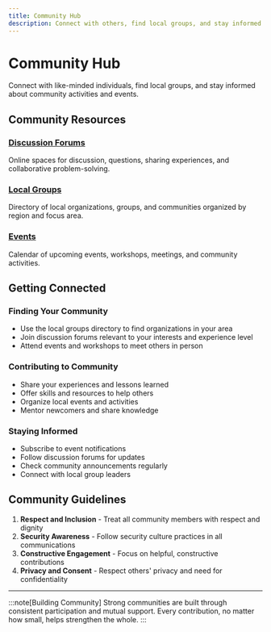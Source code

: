 ```yaml
---
title: Community Hub
description: Connect with others, find local groups, and stay informed about events
---
```


# Community Hub

Connect with like-minded individuals, find local groups, and stay informed about community activities and events.

## Community Resources

### [Discussion Forums](/community/forums/)
Online spaces for discussion, questions, sharing experiences, and collaborative problem-solving.

### [Local Groups](/community/groups/)
Directory of local organizations, groups, and communities organized by region and focus area.

### [Events](/community/events/)
Calendar of upcoming events, workshops, meetings, and community activities.

## Getting Connected

### Finding Your Community
- Use the local groups directory to find organizations in your area
- Join discussion forums relevant to your interests and experience level
- Attend events and workshops to meet others in person

### Contributing to Community
- Share your experiences and lessons learned
- Offer skills and resources to help others
- Organize local events and activities
- Mentor newcomers and share knowledge

### Staying Informed
- Subscribe to event notifications
- Follow discussion forums for updates
- Check community announcements regularly
- Connect with local group leaders

## Community Guidelines

1. **Respect and Inclusion** - Treat all community members with respect and dignity
2. **Security Awareness** - Follow security culture practices in all communications
3. **Constructive Engagement** - Focus on helpful, constructive contributions
4. **Privacy and Consent** - Respect others' privacy and need for confidentiality

---

:::note[Building Community]
Strong communities are built through consistent participation and mutual support. Every contribution, no matter how small, helps strengthen the whole.
:::
